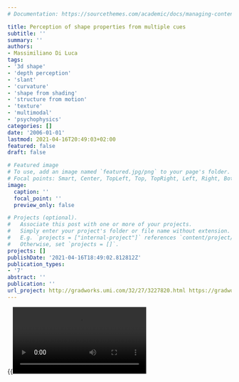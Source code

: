 ```yaml
---
# Documentation: https://sourcethemes.com/academic/docs/managing-content/

title: Perception of shape properties from multiple cues
subtitle: ''
summary: ''
authors:
- Massimiliano Di Luca
tags:
- '3d shape'
- 'depth perception'
- 'slant'
- 'curvature'
- 'shape from shading'
- 'structure from motion'
- 'texture'
- 'multimodal'
- 'psychophysics'
categories: []
date: '2006-01-01'
lastmod: 2021-04-16T20:49:03+02:00
featured: false
draft: false

# Featured image
# To use, add an image named `featured.jpg/png` to your page's folder.
# Focal points: Smart, Center, TopLeft, Top, TopRight, Left, Right, BottomLeft, Bottom, BottomRight.
image:
  caption: ''
  focal_point: ''
  preview_only: false

# Projects (optional).
#   Associate this post with one or more of your projects.
#   Simply enter your project's folder or file name without extension.
#   E.g. `projects = ["internal-project"]` references `content/project/deep-learning/index.md`.
#   Otherwise, set `projects = []`.
projects: []
publishDate: '2021-04-16T18:49:02.812812Z'
publication_types:
- '7'
abstract: ''
publication: ''
url_project: http://gradworks.umi.com/32/27/3227820.html https://gradworks.umi.com/dxweb/results.html?QryTxt=3227820&By=&Title=&pubnum=3227820
---
```

{{<video src="featured.mp4">}}
